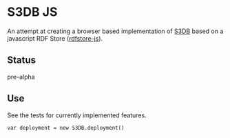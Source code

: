 # S3DB JS
An attempt at creating a browser based implementation of [S3DB](http://s3db.org/ "S3DB Homepage at http://s3db.org") based on a javascript RDF Store ([rdfstore-js](https://github.com/antoniogarrote/rdfstore-js "rdfstore-js at Github")).

## Status
pre-alpha

## Use
See the tests for currently implemented features.

```` var deployment = new S3DB.deployment() ````
